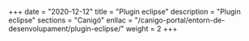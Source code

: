 +++
date        = "2020-12-12"
title       = "Plugin eclipse"
description = "Plugin eclipse"
sections    = "Canigó"
enllac		= "/canigo-portal/entorn-de-desenvolupament/plugin-eclipse/"
weight		= 2
+++
